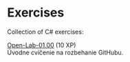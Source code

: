 # Exercises
Collection of C# exercises:

[Open-Lab-01.00](https://github.com/AppsLab2019/Open-Lab-01.00) (10 XP)  
Úvodne cvičenie na rozbehanie GitHubu.
